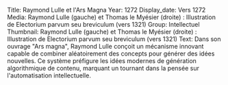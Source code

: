Title: Raymond Lulle et l'Ars Magna
Year: 1272
Display_date: Vers 1272
Media: Raymond Lulle (gauche) et Thomas le Myésier (droite) : Illustration de Electorium parvum seu breviculum (vers 1321)
Group: Intellectuel
Thumbnail: Raymond Lulle (gauche) et Thomas le Myésier (droite) : Illustration de Electorium parvum seu breviculum (vers 1321)
Text: Dans son ouvrage "Ars magna", Raymond Lulle conçoit un mécanisme innovant capable de combiner aléatoirement des concepts pour générer des idées nouvelles. Ce système préfigure les idées modernes de génération algorithmique de contenu, marquant un tournant dans la pensée sur l'automatisation intellectuelle.